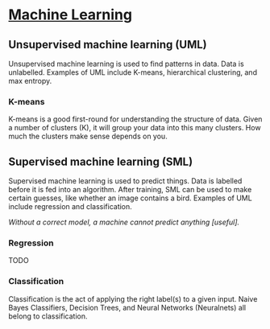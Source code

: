 # [Machine Learning](http://blog.algorithmia.com/introduction-machine-learning-developers/)

## Unsupervised machine learning (UML)

Unsupervised machine learning is used to find patterns in data. Data is unlabelled. Examples of UML include K-means, hierarchical clustering, and max entropy.

### K-means

K-means is a good first-round for understanding the structure of data. Given a number of clusters (K), it will group your data into this many clusters. How much the clusters make sense depends on you.

## Supervised machine learning (SML)

Supervised machine learning is used to predict things. Data is labelled before it is fed into an algorithm. After training, SML can be used to make certain guesses, like whether an image contains a bird. Examples of UML include regression and classification.

*Without a correct model, a machine cannot predict anything [useful].*

### Regression

TODO

### Classification

Classification is the act of applying the right label(s) to a given input. Naive Bayes Classifiers, Decision Trees, and Neural Networks (Neuralnets) all belong to classification.
